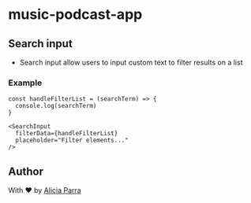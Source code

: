 # music-podcast-app

## Search input

- Search input allow users to input custom text to filter results on a list

### Example

```tsx
const handleFilterList = (searchTerm) => {
  console.log(searchTerm)
}

<SearchInput
  filterData={handleFilterList}
  placeholder="Filter elements..."
/>
```

## Author

With ❤️ by [Alicia Parra](https://github.com/aliparra)
